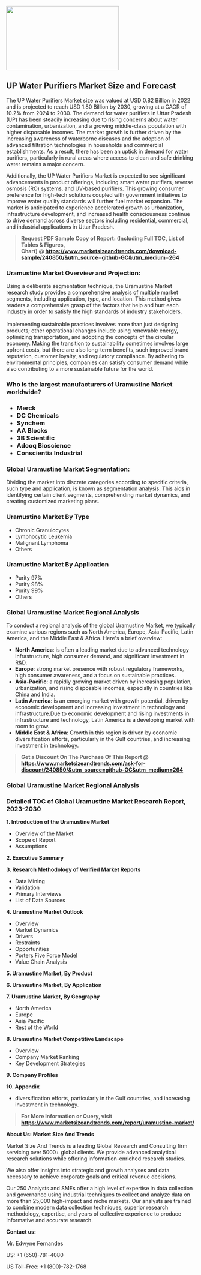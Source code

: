 <p><img class="alignnone size-medium wp-image-20088" src="https://ffe5etoiles.com/wp-content/uploads/2024/12/MST1-300x171.png" alt="" width="300" height="171" /></p><h2>UP Water Purifiers Market Size and Forecast</h2><p>The UP Water Purifiers Market size was valued at USD 0.82 Billion in 2022 and is projected to reach USD 1.80 Billion by 2030, growing at a CAGR of 10.2% from 2024 to 2030. The demand for water purifiers in Uttar Pradesh (UP) has been steadily increasing due to rising concerns about water contamination, urbanization, and a growing middle-class population with higher disposable incomes. The market growth is further driven by the increasing awareness of waterborne diseases and the adoption of advanced filtration technologies in households and commercial establishments. As a result, there has been an uptick in demand for water purifiers, particularly in rural areas where access to clean and safe drinking water remains a major concern.</p><p>Additionally, the UP Water Purifiers Market is expected to see significant advancements in product offerings, including smart water purifiers, reverse osmosis (RO) systems, and UV-based purifiers. This growing consumer preference for high-tech solutions coupled with government initiatives to improve water quality standards will further fuel market expansion. The market is anticipated to experience accelerated growth as urbanization, infrastructure development, and increased health consciousness continue to drive demand across diverse sectors including residential, commercial, and industrial applications in Uttar Pradesh.</p></p><blockquote id="" class=""><strong>Request PDF Sample Copy of Report: (Including Full TOC, List of Tables &amp; Figures, Chart)&nbsp;@&nbsp;<strong><a href="https://www.marketsizeandtrends.com/download-sample/240850/&utm_source=github-GC&utm_medium=264" target="_blank">https://www.marketsizeandtrends.com/download-sample/240850/&utm_source=github-GC&utm_medium=264</a></strong></strong></blockquote><h3 id="" class="">Uramustine Market&nbsp;Overview and Projection:</h3><p id="" class="">Using a deliberate segmentation technique, the Uramustine Market research study provides a comprehensive analysis of multiple market segments, including application, type, and location. This method gives readers a comprehensive grasp of the factors that help and hurt each industry in order to satisfy the high standards of industry stakeholders. <br /> <br />Implementing sustainable practices involves more than just designing products; other operational changes include using renewable energy, optimizing transportation, and adopting the concepts of the circular economy. Making the transition to sustainability sometimes involves large upfront costs, but there are also long-term benefits, such improved brand reputation, customer loyalty, and regulatory compliance. By adhering to environmental principles, companies can satisfy consumer demand while also contributing to a more sustainable future for the world.</p><h3 id="" class="">Who is the largest manufacturers of&nbsp;Uramustine Market worldwide?</h3><h3 class=""><p><ul><li>Merck </li><li> DC Chemicals </li><li> Synchem </li><li> AA Blocks </li><li> 3B Scientific </li><li> Adooq Bioscience </li><li> Conscientia Industrial</li></ul></p></h3><h3 id="" class="">Global&nbsp;Uramustine Market Segmentation:</h3><p id="" class="">Dividing the market into discrete categories according to specific criteria, such type and application, is known as segmentation analysis. This aids in identifying certain client segments, comprehending market dynamics, and creating customized marketing plans.</p><h3 id="" class="">Uramustine Market&nbsp;By Type</h3><p><p><ul><li>Chronic Granulocytes</li><li> Lymphocytic Leukemia</li><li> Malignant Lymphoma</li><li> Others</p></li></ul></p></p><h3 id="" class="">Uramustine Market&nbsp;By Application</h3><p class=""><p><ul><li>Purity 97%</li><li> Purity 98%</li><li> Purity 99%</li><li> Others</li></ul></p></p><h3 id="" class="">Global Uramustine Market Regional Analysis</h3><p id="" class="">To conduct a regional analysis of the global Uramustine Market, we typically examine various regions such as North America, Europe, Asia-Pacific, Latin America, and the Middle East &amp; Africa. Here's a brief overview:</p><ul><li><strong>North America</strong>: is often a leading market due to advanced technology infrastructure, high consumer demand, and significant investment in R&amp;D.</li><li><strong>Europe</strong>: strong market presence with robust regulatory frameworks, high consumer awareness, and a focus on sustainable practices.</li><li><strong>Asia-Pacific</strong>: a rapidly growing market driven by increasing population, urbanization, and rising disposable incomes, especially in countries like China and India.</li><li><strong>Latin America</strong>: is an emerging market with growth potential, driven by economic development and increasing investment in technology and infrastructure.Due to economic development and rising investments in infrastructure and technology, Latin America is a developing market with room to grow.</li><li><strong>Middle East &amp; Africa</strong>: Growth in this region is driven by economic diversification efforts, particularly in the Gulf countries, and increasing investment in technology.</li></ul><blockquote id="" class=""><strong>Get a Discount On The Purchase Of This Report @ <strong><a href="https://www.marketsizeandtrends.com/ask-for-discount/240850/&utm_source=github-GC&utm_medium=264" target="_blank">https://www.marketsizeandtrends.com/ask-for-discount/240850/&utm_source=github-GC&utm_medium=264</a></strong></strong></blockquote><h3 id="" class="">Global Uramustine Market Regional Analysis</h3><h3 id="" class="">Detailed TOC of Global Uramustine Market Research Report, 2023-2030</h3><p id="" class=""><strong>1. Introduction of the Uramustine Market</strong></p><ul><li>Overview of the Market</li><li>Scope of Report</li><li>Assumptions</li></ul><p id="" class=""><strong>2. Executive Summary</strong></p><p id="" class=""><strong>3. Research Methodology of Verified Market Reports</strong></p><ul><li>Data Mining</li><li>Validation</li><li>Primary Interviews</li><li>List of Data Sources</li></ul><p id="" class=""><strong>4. Uramustine Market Outlook</strong></p><ul><li>Overview</li><li>Market Dynamics</li><li>Drivers</li><li>Restraints</li><li>Opportunities</li><li>Porters Five Force Model</li><li>Value Chain Analysis</li></ul><p id="" class=""><strong>5. Uramustine Market, By Product</strong></p><p id="" class=""><strong>6. Uramustine Market, By Application</strong></p><p id="" class=""><strong>7. Uramustine Market, By Geography</strong></p><ul><li>North America</li><li>Europe</li><li>Asia Pacific</li><li>Rest of the World</li></ul><p id="" class=""><strong>8. Uramustine Market Competitive Landscape</strong></p><ul><li>Overview</li><li>Company Market Ranking</li><li>Key Development Strategies</li></ul><p id="" class=""><strong>9. Company Profiles</strong></p><p id="" class=""><strong>10. Appendix</strong></p><ul><li>diversification efforts, particularly in the Gulf countries, and increasing investment in technology.</li></ul><blockquote id="" class=""><strong>For More Information or Query, visit <strong><strong><a href="https://www.marketsizeandtrends.com/report/uramustine-market/" target="_blank">https://www.marketsizeandtrends.com/report/uramustine-market/</a></strong></strong></strong></blockquote><p id="" class=""><strong>About Us: Market Size And Trends</strong></p><p id="" class="">Market Size And Trends is a leading Global Research and Consulting firm servicing over 5000+ global clients. We provide advanced analytical research solutions while offering information-enriched research studies.</p><p id="" class="">We also offer insights into strategic and growth analyses and data necessary to achieve corporate goals and critical revenue decisions.</p><p id="" class="">Our 250 Analysts and SMEs offer a high level of expertise in data collection and governance using industrial techniques to collect and analyze data on more than 25,000 high-impact and niche markets. Our analysts are trained to combine modern data collection techniques, superior research methodology, expertise, and years of collective experience to produce informative and accurate research.</p><p id="" class=""><strong>Contact us:</strong></p><p id="" class="">Mr. Edwyne Fernandes</p><p id="" class="">US: +1 (650)-781-4080</p><p id="" class="">US Toll-Free: +1 (800)-782-1768</p>
